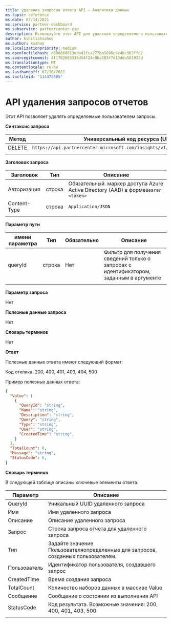 ```yaml
---
title: удаление запросов отчета API — Аналитика данных
ms.topic: reference
ms.date: 07/14/2021
ms.service: partner-dashboard
ms.subservice: partnercenter-csp
description: Используйте этот API для удаления определяемого пользователем запроса в центре партнеров Insights.
author: kshitishsahoo
ms.author: ksahoo
ms.localizationpriority: medium
ms.openlocfilehash: e608068613edad1fca277ba5886c9c4bc962ffd2
ms.sourcegitcommit: 4f1702683336d54f24c0ba283f7d13dda581923d
ms.translationtype: MT
ms.contentlocale: ru-RU
ms.lasthandoff: 07/16/2021
ms.locfileid: "114375885"
---
```

# <a name="delete-report-queries-api"></a>API удаления запросов отчетов

Этот API позволяет удалять определяемые пользователем запросы.

**Синтаксис запроса**

|    Метод    |    Универсальный код ресурса (URI) запроса    |
|    ----    |    ----    |
|    DELETE    |    `https://api.partnercenter.microsoft.com/insights/v1/mpn/ScheduledQueries/{queryId}` |
|        |        |

**Заголовок запроса**

|    Заголовок    |    Тип    |    Описание    |
|    ----    |    ----    |    ----    |
|    Авторизация    |    строка    |    Обязательный. маркер доступа Azure Active Directory (AAD) в форме`Bearer <token>`    |
|    Content-Type    |    строка    |    `Application/JSON`    |
|        |        |        |

**Параметр пути**

|    имени параметра    |    Тип    |    Обязательно    |    Описание    |
|    ----    |    ----    |    ----    |    ----    |
|    queryId     |    строка     |    Нет    |    Фильтр для получения сведений только о запросах с идентификатором, заданным в аргументе     |
|        |        |        |        |

**Параметр запроса**

Нет

**Полезные данные запроса**

Нет

**Словарь терминов**

Нет

**Ответ**

Полезные данные ответа имеют следующий формат:

Код отклика: 200, 400, 401, 403, 404, 500

Пример полезных данных ответа:

```json
{ 
  "Value": [ 
    { 
      "QueryId": "string", 
      "Name": "string", 
      "Description": "string", 
      "Query": "string", 
      "Type": "string", 
      "User": "string", 
      "CreatedTime": "string", 
    } 
  ], 
  "TotalCount": 0, 
  "Message": "string", 
  "StatusCode": 0, 
}
```

**Словарь терминов**

В следующей таблице описаны ключевые элементы ответа.

|    Параметр    |    Описание    |
|    ----    |    ----    |
|    QueryId     |    Уникальный UUID удаленного запроса    |
|    Имя     |    Имя удаленного запроса    |
|    Описание     |    Описание удаленного запроса     |
|    Запрос     |    Строка запроса отчета для удаленного запроса    |
|    Тип     |    Задайте значение Пользователяопределенные для запросов, созданных пользователем.     |
|    Пользователь     |    Идентификатор пользователя, создавшего запрос     |
|    CreatedTime     |    Время создания запроса     |
|    TotalCount     |    Количество наборов данных в массиве Value     |
|    Сообщение     |    Сообщение о состоянии из выполнения API     |
|    StatusCode     |    Код результата. Возможные значения: 200, 400, 401, 403, 500     |
|        |        |
